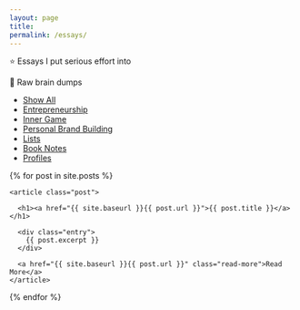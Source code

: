 ```yaml
---
layout: page
title: 
permalink: /essays/
---
```


<div class="posts">
  <article class="post">
    <p>⭐️ Essays I put serious effort into</p>
    <p>🧠 Raw brain dumps</p>
  </article>


<div class="cat-nav">
  <ul>
    <li>
      <a class="is-active" href="/essays">Show All</a>
    </li>
    <li>
    <a href="/entrepreneurship" class="btn-nav">Entrepreneurship</a>
          </li>
    <li>
      <a href="/inner-game" class="btn-nav">Inner Game</a>
    </li>
    <li>
      <a href="/personal-brand-building" class="btn-nav">Personal Brand Building</a>
    </li>
        <li>
    <a href="/lists" class="btn-nav">Lists</a>
          </li>
    <li>
      <a href="/notes" class="btn-nav">Book Notes</a>
    </li>
    <li>
      <a href="/profiles" class="btn-nav">Profiles</a>
    </li>
  </ul>
</div>

  

  {% for post in site.posts %}
  <!-- {% unless post.categories contains "notes" or post.categories contains "lists"%} -->
    <article class="post">

      <h1><a href="{{ site.baseurl }}{{ post.url }}">{{ post.title }}</a></h1>

      <div class="entry">
        {{ post.excerpt }}
      </div>

      <a href="{{ site.baseurl }}{{ post.url }}" class="read-more">Read More</a>
    </article>
  <!-- {% endunless %} -->
  {% endfor %}
</div>